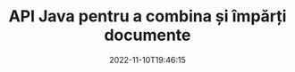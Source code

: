 ---
############################# Static ############################
layout: "product"
date: 2022-11-10T19:46:15
draft: false

product: "Merger"
product_tag: "merger"
platform: "Java"
platform_tag: "java"

############################# Head ############################
head_title: "Java Document Merging API | îmbinați și eliminați Word Excel PDF XPS EPUB"
head_description: "API-ul de fuziune a documentelor pentru Java. Îmbinați, împărțiți, schimbați, reordonați și ștergeți pagini din formate PDF, Microsoft Word, Excel, prezentări, Visio, XPS și EPUB."

############################# Header ############################
title: "API Java pentru a combina și împărți documente"
description: "Dezvoltați aplicații de înaltă performanță care pot combina, extrage, amestecați, tăiați sau șterge pagini, diapozitive și diagrame din mers."
button:
    enable: true

############################# SubMenu ############################
submenu:
    enable: true
    
    left:
        img_alt: "GroupDocs.Merger for Java"
        image: "https://www.groupdocs.cloud/templates/groupdocs/images/product-logos/groupdocs-merger-java.png"
        product: "GroupDocs.Merger"
        platform: "Java"

    middle:
        button:
            # button loop
            - link: "#overview"
              text: "Prezentare generală"

            # button loop
            - link: "#features"
              text: "Caracteristici"

            # button loop
            - link: "#support"
              text: "A sustine"

            # button loop
            - link: "https://products.groupdocs.app/merger"
              text: "Demo live"

            # button loop
            - link: "https://purchase.groupdocs.com/pricing/merger/java"
              text: "Prețuri"

    right:
        link_download: "https://downloads.groupdocs.com/merger"
        link_learn: "https://docs.groupdocs.com/merger/java/"
        link_buy: "https://purchase.groupdocs.com"

############################# Overview ############################
overview:
    enable: true
    content: |
      GroupDocs.Merger pentru Java vă permite să dezvoltați rapid aplicații de afaceri de top în Java. Cu puțină codificare, aplicațiile dvs. Java pot îmbina, extrage, amestecați, tăiați și șterge o singură pagină sau un lot de pagini, diapozitive și diagrame. Operațiunile de îmbinare pot fi efectuate și pe fișiere securizate de format cunoscut și necunoscut prin aplicarea sau eliminarea protecției cu parolă.  

      
    tabs:
      enable: true
      
      ## TAB ONE ##
      tab_one:
        description: |
          Mai jos este o prezentare generală a GroupDocs.Merger pentru Java:
      
        left:
          enable: true
          icon: "fab fa-html5"
          title: "Operațiuni cu documente"
          content: |
            * Schimbați ordinea paginilor
            * Eliminați sau ștergeți pagini
            * Împărțiți sau întrerupeți documentul
            * Schimbați sau amestecați oricare două pagini
            * Decupați pagini simple sau multiple
            * Alăturați mai multe documente
        
        right:
          enable: true
          icon: "fab fa-html5"
          title: "Operațiuni de securitate"
          content: |
            * Configurați securitatea documentelor
            * Verificați starea securității documentului
            * Setați parola documentului
            * Actualizați parola documentului
            * Eliminați parola documentului
      
      ## TAB TWO ##
      tab_two:
        description: |
          GroupDocs.Merger pentru Java acceptă îmbinarea următoarelor [formate de fișiere de document](https://docs.groupdocs.com/merger/java/supported-document-formats/):

        left:
          enable: true
          table:
            # table loop
            - title: "Microsoft Office"
              content: |
                * **Cuvânt:** DOC, DOCX, DOCM, DOT, DOTX, DOTM, RTF, TXT
                * **Excel:** XLS, XLSX, XLSM, XLSB, XLTM, XLT, XLTM, XLTX, XLAM, SXC, SpreadsheetML
                * **PowerPoint:** PPT, PPTX, PPS, PPSX, PPSM, POT, POTM, POTX, PPTM
                * **OneNote:** ONE

        right:
          enable: true
          table:
            # table loop
            - title: "OpenDocument și alte formate"
              content: |
                * **Formate OpenDocument**: ODT, OTT, ODP, OTP, ODS
                * **Aspect fix**: PDF, XPS
                * **Imagini**: BMP, PNG, TIFF
                * **Web**: HTML, MHT, MHTML
                * **Text**: TXT, CSV, TSV
                * **LaTex**: TEX
                * **Ebook**: EPUB

      ## TAB THREE ##
      tab_three:
        description: |
          GroupDocs.Merger pentru Java acceptă următoarele sisteme de operare, cadre și manageri de pachete:
        
        left:
          enable: true
          table:
            # table loop
            - icon: "fab fa-windows"
              title: "Sisteme de operare"
              content: |
                * Desktop Microsoft Windows
                * Microsoft Windows Server
                * Linux
                * MacOS

            # table loop
            - icon: "fas fa-code"
              title: "Cadre acceptate"
              content: |
                * Java 7 (1.7)
                * Java 8 (1.8)
                * Java 10
                * Java 11 și versiuni ulterioare

        right:
          enable: true
          table:
            # table loop
            - icon: "fas fa-box"
              title: "Build Automation Tool"
              content: |
                * Maven

            # table loop
            - icon: "fas fa-tools"
              title: "Medii de dezvoltare"
              content: |
                * NetBeans
                * IDEA IntelliJ
                * Eclipsă
                
                

############################# Features ############################
features:
    enable: true
    title: "Funcții GroupDocs.Merger pentru Java"

    feature:
      # feature loop
      - icon: "fas fa-copy"
        content: "Îmbinați diferite pagini, diapozitive și diagrame într-un singur fișier"
       
      # feature loop
      - icon: "fas fa-eye"
        content: "Extrageți și împărțiți documente uriașe în mai multe fișiere mai mici"

      # feature loop
      - icon: "fas fa-bolt"
        content: "Amestecați și reorganizați paginile, diapozitivele sau diagramele"
      
      # feature loop
      - icon: "fas fa-file-powerpoint"
        content: "Schimbați și schimbați două pagini, diapozitive sau diagrame între ele în cadrul unui document"

      # feature loop
      - icon: "fas fa-code"
        content: "Tăiați și tăiați documentul prin eliminarea anumitor pagini, diapozitive sau diagrame"

      # feature loop
      - icon: "fas fa-cloud"
        content: "Ștergeți o singură pagină sau o colecție de pagini, diapozitive sau diagrame"

      # feature loop
      - icon: "fas fa-remove-format"
        content: "Îmbinați și îmbinați un număr mare de documente în loturi"

      # feature loop
      - icon: "fas fa-comment-slash"
        content: "Verificați programatic în Java dacă un document este securizat cu o parolă"

      # feature loop
      - icon: "fas fa-location-arrow"
        content: "Setați, resetați și eliminați parola formatelor de document cunoscute și necunoscute"

      # feature loop
      - icon: "fas fa-border-all"
        content: "Împărțiți un fișier text în mai multe numere de linie"

      # feature loop
      - icon: "fas fa-wrench"
        content: "Obțineți reprezentarea imaginii paginilor documentului"

      # feature loop
      - icon: "fas fa-columns"
        content: "Îmbinați mai multe documente de diferite formate într-un singur fișier PDF"

      # feature loop
      - icon: "fas fa-file-word"
        content: "Inserați obiecte OLE în format PDF, Word, Excel, PowerPoint și Open Document"

      # feature loop
      - icon: "fas fa-envelope"
        content: "Atașați fișierele la un document PDF în mod programatic"

      # feature loop
      - icon: "fas fa-print"
        content: "Adăugați document la diagramă prin obiecte OLE"

      # feature loop
      - icon: "fas fa-file-archive"
        content: "Îmbinați diferite tipuri de documente (DOC, XLS, PPT etc.) într-un singur fișier PDF"

      # feature loop
      - icon: "fas fa-lock"
        content: "Importați cu ușurință obiecte OLE în tipuri de fișiere Microsoft Word, Excel, Prezentare și OpenDocument"

      # feature loop
      - icon: "fas fa-file-code"
        content: "Adăugați alte documente la pagina diagramă prin obiecte OLE"

    more_feature:
      # more_feature_loop
      - title: "Eliminați paginile dorite din documente"
        content: |
          GroupDocs.Merger for Java API vă permite să selectați și să ștergeți pagini nedorite din document.
      
      # more_feature_loop
      - title: "Verificați parola formatului de document necunoscut"
        content: "Chiar dacă formatul unui anumit document este necunoscut, GroupDocs.Merger pentru Java vă permite să verificați și să preluați parola documentului, dacă este disponibilă."

      # more_feature_loop
      - title: "Alăturați-vă documentelor protejate prin parolă de formate cunoscute"
        content: "GroupDocs.Merger pentru Java API vă permite să obțineți o listă de documente în formate cunoscute și necunoscute."

############################# Support ############################
support:
    enable: true

############################# Solutions ############################
solutions:
    enable: true
    title: "GroupDocs.Merger oferă API-uri de îmbinare a documentelor pentru alte medii de dezvoltare populare"

    solution:
        # solution loop
        - img_alt: "GroupDocs.Merger pentru .NET"
          image: "https://www.groupdocs.cloud/templates/groupdocs/images/product-logos/groupdocs-merger-net.png"
          product: "GroupDocs.Merger"
          platform: ".NET"
          link: "/merger/net/"

############################# Back to top ###############################
back_to_top:
  enable: true
---